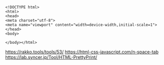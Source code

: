 ```
<!DOCTYPE html>
<html>
<head>
<meta charset="utf-8">
<meta name="viewport" content="width=device-width,initial-scale=1">
</head>
<body>
```
```
</body></html>
```
https://rakko.tools/tools/53/
https://html-css-javascript.com/n-space-tab
https://lab.syncer.jp/Tool/HTML-PrettyPrint/
